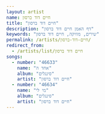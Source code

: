```yaml
---
layout: artist
name: חיים דוד ברסון
title: "חיים דוד ברסון"
description: "דף האמן חיים דוד ברסון"
keywords: "שירים, מוזיקה, חיים דוד ברסון"
permalink: /artists/חיים-דוד-ברסון/
redirect_from:
  - /artists/list/חיים דוד ברסון
songs:
  - number: "46633"
    name: "אחד ה"
    album: "סינגלים"
    artist: "חיים דוד ברסון"
  - number: "46634"
    name: "מי לי"
    album: "סינגלים"
    artist: "חיים דוד ברסון"
---
```

